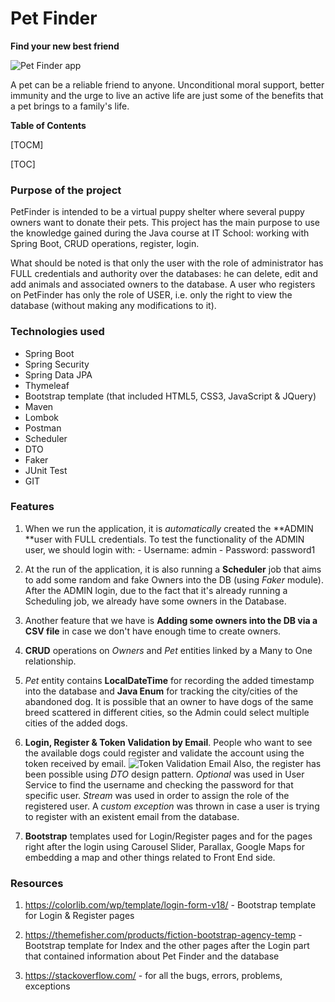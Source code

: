 # Pet Finder

**Find your new best friend**

![Pet Finder app](https://encrypted-tbn0.gstatic.com/images?q=tbn:ANd9GcS7BP2fl6HfWc2sIeCm5NIym6V_LDLpp3Hi7A&usqp=CAU)


A pet can be a reliable friend to anyone.
Unconditional moral support, better immunity and the
urge to live an active life are just some of the benefits
that a pet brings to a family's life.

**Table of Contents**

[TOCM]

[TOC]

### Purpose of the project
PetFinder is intended to be a virtual puppy shelter where several puppy owners want to donate their pets. This project has the main purpose to use the knowledge gained during the Java course at IT School: working with Spring Boot, CRUD operations, register, login.

What should be noted is that only the user with the role of administrator has FULL credentials and authority over the databases: he can delete, edit and add animals and associated owners to the database. 
A user who registers on PetFinder has only the role of USER, i.e. only the right to view the database (without making any modifications to it).


### Technologies used
* Spring Boot
* Spring Security
* Spring Data JPA
* Thymeleaf
* Bootstrap template (that included HTML5, CSS3, JavaScript & JQuery) 
* Maven
* Lombok
* Postman
* Scheduler
* DTO
* Faker
* JUnit Test
* GIT

### Features

1. When we run the application, it is _automatically_ created the **ADMIN **user with FULL credentials. To test the functionality of the ADMIN user, we should login with: 
\- Username: admin
\- Password: password1

2. At the run of the application, it is also running a **Scheduler** job that aims to add some random and fake Owners into the DB (using _Faker_ module). After the ADMIN login, due to the fact that it's already running a Scheduling job, we already have some owners in the Database.

3. Another feature that we have is **Adding some owners into the DB via a CSV file** in case we don't have enough time to create owners.

4. **CRUD** operations on _Owners_ and _Pet_ entities linked by a Many to One relationship.

5. _Pet_ entity contains **LocalDateTime** for recording the added timestamp into the database and **Java Enum** for tracking the city/cities of the abandoned dog. It is possible that an owner to have dogs of the same breed scattered in different cities, so the Admin could select multiple cities of the added dogs.

6. **Login, Register & Token Validation by Email**. People who want to see the available dogs could register and validate the account using the token received by email.
![Token Validation Email](https://i.ibb.co/D96m9P1/poc.png) Also, the register has been possible using *DTO* design pattern. *Optional* was used in User Service to find the username and checking the password for that specific user. *Stream* was used in order to assign the role of the registered user.
A *custom exception* was thrown in case a user is trying to register with an existent email from the database.

7. **Bootstrap** templates used for Login/Register pages and for the pages right after the login using Carousel Slider, Parallax, Google Maps for embedding a map and other things related to Front End side.


### Resources
1) https://colorlib.com/wp/template/login-form-v18/ - Bootstrap template for Login & Register pages

2) https://themefisher.com/products/fiction-bootstrap-agency-temp - Bootstrap template for Index and the other pages after the Login part that contained information about Pet Finder and the database

3) https://stackoverflow.com/ - for all the bugs, errors, problems, exceptions
